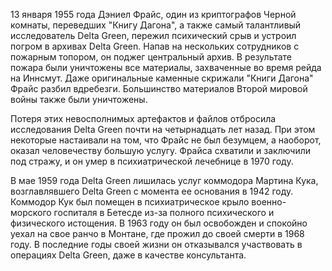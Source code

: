 13 января 1955 года Дэниел Фрайс, один из криптографов Черной комнаты, переведших "Книгу Дагона", а также самый талантливый исследователь Delta Green, пережил психический срыв и устроил погром в архивах Delta Green. Напав на нескольких сотрудников с пожарным топором, он поджег центральный архив. В результате пожара были уничтожены все материалы, захваченные во время рейда на Иннсмут. Даже оригинальные каменные скрижали "Книги Дагона" Фрайс разбил вдребезги. Большинство материалов Второй мировой войны также были уничтожены.

Потеря этих невосполнимых артефактов и файлов отбросила исследования Delta Green почти на четырнадцать лет назад. При этом некоторые настаивали на том, что Фрайс не был безумцем, а наоборот, оказал человечеству большую услугу. Фрайса схватили и заключили под стражу, и он умер в психиатрической лечебнице в 1970 году.

В мае 1959 года Delta Green лишилась услуг коммодора Мартина Кука, возглавлявшего Delta Green с момента ее основания в 1942 году. Коммодор Кук был помещен в психиатрическое крыло военно-морского госпиталя в Бетесде из-за полного психического и физического истощения. В 1963 году он был освобожден и спокойно уехал на свое ранчо в Монтане, где прожил до своей смерти в 1968 году. В последние годы своей жизни он отказывался участвовать в операциях Delta Green, даже в качестве консультанта.